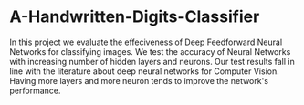 # A-Handwritten-Digits-Classifier
In this project we evaluate the effeciveness of Deep Feedforward Neural Networks for classifying images. We test the accuracy of Neural Networks with increasing number of hidden layers and neurons. Our test results fall in line with the literature about deep neural networks for Computer Vision. Having more layers and more neuron tends to improve the network's performance. 
